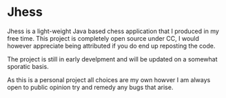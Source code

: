 # Jhess
Jhess is a light-weight Java based chess application that I produced in my free time.
This project is completely open source under CC,
I would however appreciate being attributed if you do end up reposting the code.

The project is still in early develpment and will be updated on a somewhat sporatic basis.

As this is a personal project all choices are my own howver I am always open to public opinion try and remedy any bugs that arise.
